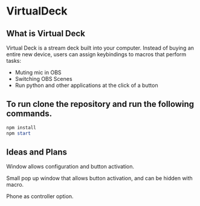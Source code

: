 # VirtualDeck

## What is Virtual Deck

Virtual Deck is a stream deck built into your computer. Instead of buying an entire new device, users can assign keybindings to macros that perform tasks:

* Muting mic in OBS
* Switching OBS Scenes
* Run python and other applications at the click of a button

## To run clone the repository and run the following commands.

```powershell
npm install
npm start
```

## Ideas and Plans

Window allows configuration and button activation.

Small pop up window that allows button activation, and can be hidden with macro.

Phone as controller option.
